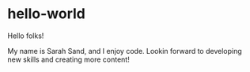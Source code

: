 # hello-world

Hello folks!

My name is Sarah Sand, and I enjoy code. 
Lookin forward to developing new skills and creating more content!
